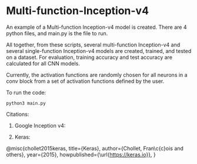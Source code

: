 # Multi-function-Inception-v4

An example of a Multi-function Inception-v4 model is created.
There are 4 python files, and main.py is the file to run.

All together, from these scripts, several multi-function Inception-v4 and several single-function Inception-v4 models are created, trained, and tested on a dataset. For evaluation, training accuracy and test accuracy are calculated for all CNN models.

Currently, the activation functions are randomly chosen for all neurons in a conv block from a set of activation functions defined by the user.

To run the code:
```
python3 main.py
```

Citations:
1) Google Inception v4:

2) Keras:

@misc{chollet2015keras,
  title={Keras},
  author={Chollet, Fran\c{c}ois and others},
  year={2015},
  howpublished={\url{https://keras.io}},
}
